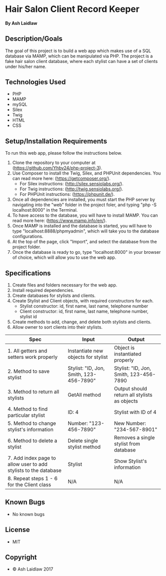# Hair Salon Client Record Keeper
#### By Ash Laidlaw

## Description/Goals

The goal of this project is to build a web app which makes use of a SQL database via MAMP, which can be manipulated via PHP. The project is a fake hair salon client database, where each stylist can have a set of clients under his/her name.

## Technologies Used
* PHP
* MAMP
* mySQL
* Silex
* Twig
* HTML
* CSS

## Setup/Installation Requirements

To run this web app, please follow the instructions below.

1. Clone the repository to your computer at (https://github.com/Yhbv24/php-project-3).
2. Use Composer to install the Twig, Silex, and PHPUnit dependencies. You can read more here: (https://getcomposer.org/).
   * For Silex instructions: (http://silex.sensiolabs.org/).
   * For Twig instructions: (http://twig.sensiolabs.org/).
   * For PHPUnit instructions: (https://phpunit.de/).
3. Once all dependencies are installed, you must start the PHP server by navigating into the "web" folder in the project foler, and typing "php -S localhost:8000" in the Terminal.
4. To have access to the database, you will have to install MAMP. You can read more here: (https://www.mamp.info/en/).
5. Once MAMP is installed and the database is started, you will have to type "localhost:8888/phpmyadmin", which will take you to the database configurations.
6. At the top of the page, click "Import", and select the database from the project folder.
7. Once the database is ready to go, type "localhost:8000" in your browser of choice, which will allow you to use the web app.

## Specifications

1. Create files and folders necessary for the web app.
2. Install required dependencies.
3. Create databases for stylists and clients.
4. Create Stylist and Client objects, with required constructors for each.
   * Stylist constructor: id, first name, last name, telephone number
   * Client constructor: id, first name, last name, telephone number, stylist id
5. Create methods to add, change, and delete both stylists and clients.
6. Allow owner to sort clients into their stylists.

|     Spec     |     Input     |     Output     |
| ------------ | ------------- | -------------- |
| 1. All getters and setters work properly | Instantiate new objects for stylist | Object is instantiated properly |
| 2. Method to save stylist | Stylist: "ID, Jon, Smith, 123-456-7890" | Stylist: "ID, Jon, Smith, 123-456-7890 |
| 3. Method to return all stylists | GetAll method | Output should return all stylists as objects |
| 4. Method to find particular stylist | ID: 4 | Stylist with ID of 4 |
| 5. Method to change stylist's information | Number: "123-456-7890" | New Number: "234-567-8901" |
| 6. Method to delete a stylist | Delete single stylist method | Removes a single stylist from database |
| 7. Add index page to allow user to add stylists to the database | Stylist | Show Stylist's information |
| 8. Repeat steps 1 - 6 for the Client class | N/A | N/A |

## Known Bugs
* No known bugs

## License
* MIT

## Copyright
* © Ash Laidlaw 2017
